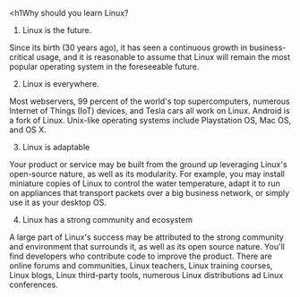 <h1Why should you learn Linux?</h1>

1. Linux is the future. 

Since its birth (30 years ago), it has seen a continuous growth in business-critical usage, and it is reasonable to assume that Linux will remain the most popular operating system in the foreseeable future.

2. Linux is everywhere.

Most webservers, 99 percent of the world's top supercomputers, numerous Internet of Things (IoT) devices, and Tesla cars all work on Linux. Android is a fork of Linux. Unix-like operating systems include Playstation OS, Mac OS, and OS X.

3. Linux is adaptable

Your product or service may be built from the ground up leveraging Linux's open-source nature, as well as its modularity. For example, you may install miniature copies of Linux to control the water temperature, adapt it to run on appliances that transport packets over a big business network, or simply use it as your desktop OS.

4. Linux has a strong community and ecosystem

A large part of Linux's success may be attributed to the strong community and environment that surrounds it, as well as its open source nature. You'll find developers who contribute code to improve the product. There are online forums  and communities, Linux teachers, Linux training courses, Linux blogs, Linux third-party tools, numerous Linux distributions ad Linux conferences.

